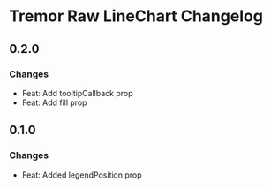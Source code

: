 # Tremor Raw LineChart Changelog

## 0.2.0

### Changes

- Feat: Add tooltipCallback prop
- Feat: Add fill prop

## 0.1.0

### Changes

- Feat: Added legendPosition prop
